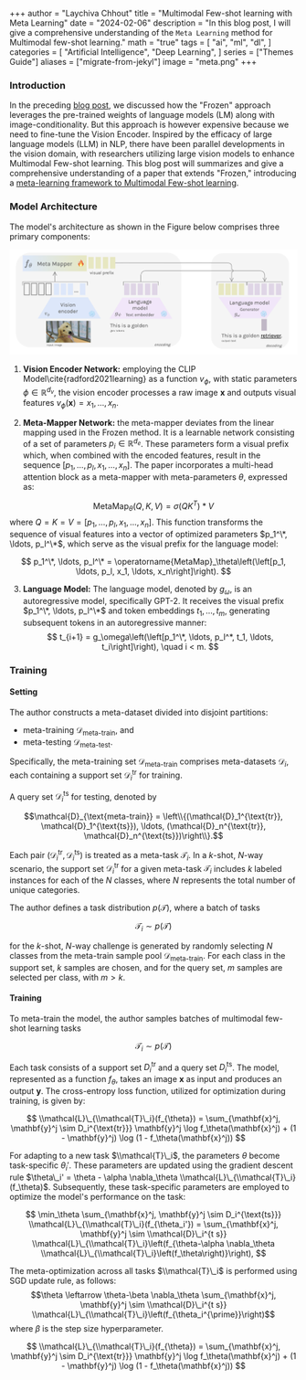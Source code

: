 +++
author = "Laychiva Chhout"
title = "Multimodal Few-shot learning with Meta Learning"
date = "2024-02-06"
description = "In this blog post, I will give a comprehensive understanding of the `Meta Learning` method for Multimodal few-shot learning."
math = "true"
tags = [
    "ai",
    "ml",
    "dl",
]
categories = [
    "Artificial Intelligence",
    "Deep Learning",
]
series = ["Themes Guide"]
aliases = ["migrate-from-jekyl"]
image = "meta.png"
+++

### Introduction

In the preceding [blog post](https://lchhout.github.io/blogs/post/frozen/), we discussed how the "Frozen" approach leverages the pre-trained weights of language models (LM) along with image-conditionality. But this approach is however expensive because we need to fine-tune the Vision Encoder. Inspired by the efficacy of large language models (LLM) in NLP, there have been parallel developments in the vision domain, with researchers utilizing large vision models to enhance Multimodal Few-shot learning. This blog post will summarizes and give a comprehensive understanding of a paper that extends "Frozen," introducing a [meta-learning framework to Multimodal Few-shot learning](https://arxiv.org/abs/2302.14794). 

### Model Architecture

The model's architecture as shown in the Figure below comprises three primary components:

![Meta learnign model architecture](meta.png)

1. **Vision Encoder Network:** employing the CLIP Model\cite{radford2021learning} as a function $v_\phi$, with static parameters $\phi \in \mathbb{R}^{d_v}$, the vision encoder processes a raw image $\mathbf{x}$ and outputs visual features $v_\phi(\mathbf{x}) = x_1, \ldots, x_n$.


2. **Meta-Mapper Network:** the meta-mapper deviates from the linear mapping used in the Frozen method. It is a learnable network consisting of a set of parameters $p_i \in \mathbb{R}^{d_e}$. These parameters form a visual prefix which, when combined with the encoded features, result in the sequence $\left[p_1, \ldots, p_l, x_1, \ldots, x_n\right]$. The paper incorporates a multi-head attention block as a meta-mapper with meta-parameters $\theta$, expressed as:

$$
\operatorname{MetaMap}_\theta(Q, K, V) = \sigma\left(Q K^T\right) * V
$$ where $Q = K = V = \left[p_1, \ldots, p_l, x_1, \ldots, x_n\right]$. This function transforms the sequence of visual features into a vector of optimized parameters $p_1^\*, \ldots, p_l^\*$, which serve as the visual prefix for the language model:

$$
p_1^\*, \ldots, p_l^\* = \operatorname{MetaMap}_\theta\left(\left[p_1, \ldots, p_l, x_1, \ldots, x_n\right]\right).
$$

3. **Language Model:** The language model, denoted by $g_\omega$, is an autoregressive model, specifically GPT-2. It receives the visual prefix $p_1^\*, \ldots, p_l^\*$ and token embeddings $t_1, \ldots, t_m$, generating subsequent tokens in an autoregressive manner:
$$
t_{i+1} = g_\omega\left(\left[p_1^\*, \ldots, p_l^*, t_1, \ldots, t_i\right]\right), \quad i < m.
$$

### Training



#### Setting

The author constructs a meta-dataset divided into disjoint partitions:

- meta-training $\mathcal{D}_{\text{meta-train}}$, and 
- meta-testing $\mathcal{D}_{\text{meta-test}}$.

Specifically, the meta-training set $\mathcal{D}_{\text{meta-train}}$ comprises meta-datasets $\mathcal{D}_i$, each containing a support set $\mathcal{D}_i^{\text{tr}}$ for training.

A query set $\mathcal{D}_i^{\text{ts}}$ for testing, denoted by 

$$\mathcal{D}_{\text{meta-train}} = \left\\{(\mathcal{D}_1^{\text{tr}}, \mathcal{D}_1^{\text{ts}}), \ldots, (\mathcal{D}_n^{\text{tr}}, \mathcal{D}_n^{\text{ts}})\right\\}.$$ 

Each pair $(\mathcal{D}_i^{\text{tr}}, \mathcal{D}_i^{\text{ts}})$ is treated as a meta-task $\mathcal{T}_i$.
In a $k$-shot, $N$-way scenario, the support set $\mathcal{D}_i^{\text{tr}}$ for a given meta-task $\mathcal{T}_i$ includes $k$ labeled instances for each of the $N$ classes, where $N$ represents the total number of unique categories. 

The author defines a task distribution $p(\mathcal{T})$, where a batch of tasks 

$$\mathcal{T}_i \sim p(\mathcal{T})$$

for the $k$-shot, $N$-way challenge is generated by randomly selecting $N$ classes from the meta-train sample pool $\mathcal{D}_{\text{meta-train}}$. For each class in the support set, $k$ samples are chosen, and for the query set, $m$ samples are selected per class, with $m > k$.

#### Training

To meta-train the model, the author samples batches of multimodal few-shot learning tasks 

$$\mathcal{T}_i \sim p(\mathcal{T})$$

Each task consists of a support set $D_i^{\text{tr}}$ and a query set $D_i^{\text{ts}}$. The model, represented as a function $f_\theta$, takes an image $\mathbf{x}$ as input and produces an output $\mathbf{y}$. The cross-entropy loss function, utilized for optimization during training, is given by:

$$
\\mathcal{L}\_{\\mathcal{T}\_i}(f_{\theta}) = \sum_{\mathbf{x}^j, \mathbf{y}^j \sim D_i^{\text{tr}}} \mathbf{y}^j \log f_\theta(\mathbf{x}^j) + (1 - \mathbf{y}^j) \log (1 - f_\theta(\mathbf{x}^j))
$$

For adapting to a new task $\\mathcal{T}\_i$, the parameters $\theta$ become task-specific $\theta_i'$. These parameters are updated using the gradient descent rule $\theta\_i' = \theta - \alpha \nabla_\theta \\mathcal{L}\_{\\mathcal{T}\_i}(f_\theta)$. Subsequently, these task-specific parameters are employed to optimize the model's performance on the task:

$$
\min_\theta \sum_{\mathbf{x}^j, \mathbf{y}^j \sim D_i^{\text{ts}}} \\mathcal{L}\_{\\mathcal{T}\_i}(f_{\theta_i'}) = \sum_{\mathbf{x}^j, \mathbf{y}^j \sim \\mathcal{D}\_i^{t s}} \\mathcal{L}\_{\\mathcal{T}\_i}\left(f_{\theta-\alpha \nabla_\theta \\mathcal{L}\_{\\mathcal{T}\_i}\left(f_\theta\right)}\right),
$$

The meta-optimization across all tasks $\\mathcal{T}\_i$ is performed using SGD update rule, as follows: $$\theta \leftarrow \theta-\beta \nabla_\theta \sum_{\mathbf{x}^j, \mathbf{y}^j \sim \\mathcal{D}\_i^{t s}} \\mathcal{L}\_{\\mathcal{T}\_i}\left(f_{\theta_i^{\prime}}\right)$$ where $\beta$ is the step size hyperparameter.


$$
\\mathcal{L}\_{\\mathcal{T}\_i}(f_{\theta}) = \sum_{\mathbf{x}^j, \mathbf{y}^j \sim D_i^{\text{tr}}} \mathbf{y}^j \log f_\theta(\mathbf{x}^j) + (1 - \mathbf{y}^j) \log (1 - f_\theta(\mathbf{x}^j))
$$